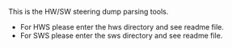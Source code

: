 This is the HW/SW steering dump parsing tools.

 - For HWS please enter the hws directory and see readme file.
 - For SWS please enter the sws directory and see readme file.
